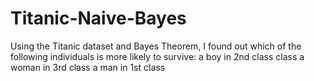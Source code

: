 # Titanic-Naive-Bayes
Using the Titanic dataset and Bayes Theorem, I found out which of the following individuals is more likely to survive: 
a boy in 2nd class class
a woman in 3rd class 
a man in 1st class
